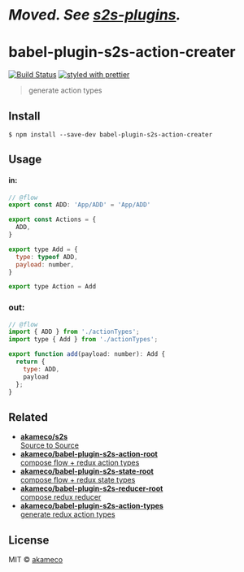 # *Moved. See [s2s-plugins](https://github.com/akameco/s2s-plugins).*



# babel-plugin-s2s-action-creater
[![Build Status](https://travis-ci.org/akameco/babel-plugin-s2s-action-creater.svg?branch=master)](https://travis-ci.org/akameco/babel-plugin-s2s-action-creater)
[![styled with prettier](https://img.shields.io/badge/styled_with-prettier-ff69b4.svg)](https://github.com/prettier/prettier)

> generate action types


## Install

```
$ npm install --save-dev babel-plugin-s2s-action-creater
```

## Usage

#### in:

```js
// @flow
export const ADD: 'App/ADD' = 'App/ADD'

export const Actions = {
  ADD,
}

export type Add = {
  type: typeof ADD,
  payload: number,
}

export type Action = Add
```


### out:


```js
// @flow
import { ADD } from './actionTypes';
import type { Add } from './actionTypes';

export function add(payload: number): Add {
  return {
    type: ADD,
    payload
  };
}
```

## Related

- [**akameco/s2s**<br>Source to Source](https://github.com/akameco/s2s)
- [**akameco/babel-plugin-s2s-action-root**<br>compose flow + redux action types](https://github.com/akameco/babel-plugin-s2s-action-root)
- [**akameco/babel-plugin-s2s-state-root**<br>compose flow + redux state types](https://github.com/akameco/babel-plugin-s2s-state-root)
- [**akameco/babel-plugin-s2s-reducer-root**<br>compose redux reducer](https://github.com/akameco/babel-plugin-s2s-reducer-root)
- [**akameco/babel-plugin-s2s-action-types**<br>generate redux action types](https://github.com/akameco/babel-plugin-s2s-action-types)


## License

MIT © [akameco](http://akameco.github.io)
